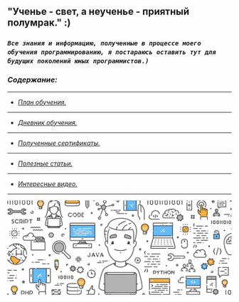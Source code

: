 ## "Ученье - свет, а неученье - приятный полумрак."  :)

### *`Все знания и информацию, полученные в процессе моего обучения программированию, я постараюсь оставить тут для будущих поколений юных программистов.)`*

### *Содержание:*
***
* *[План обучения.](/general_information/Study_programs.md)*
***
* *[Дневник обучения.](/general_information/diary.md)*
***
* *[Полученные сертификаты.](/sertificates/sertificates.md)*
***
* *[Полезные статьи.](/articles/articles_references.md)*
***
* *[Интересные видео.](/video/video.md)*
***
![](/images/img/MainREADME.jpeg)

